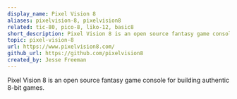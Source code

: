 ```yaml
---
display_name: Pixel Vision 8
aliases: pixelvision-8, pixelvision8
related: tic-80, pico-8, liko-12, basic8
short_description: Pixel Vision 8 is an open source fantasy game console for building authentic 8-bit games
topic: pixel-vision-8
url: https://www.pixelvision8.com/
github_url: https://github.com/pixelvision8
created_by: Jesse Freeman
---
```

Pixel Vision 8 is an open source fantasy game console for building authentic 8-bit games.
